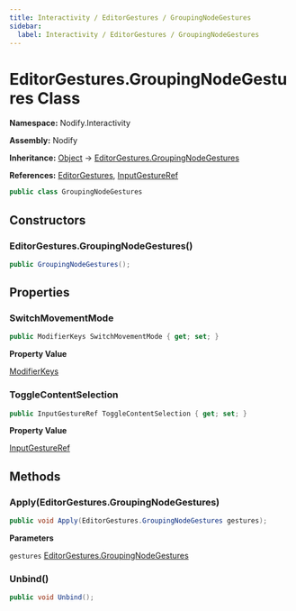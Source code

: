 ```yaml
---
title: Interactivity / EditorGestures / GroupingNodeGestures
sidebar:
  label: Interactivity / EditorGestures / GroupingNodeGestures
---
```


# EditorGestures.GroupingNodeGestures Class  
  
**Namespace:** Nodify.Interactivity  
  
**Assembly:** Nodify  
  
**Inheritance:** [Object](https://docs.microsoft.com/en-us/dotnet/api/System.Object) → [EditorGestures.GroupingNodeGestures](Nodify_Interactivity_EditorGestures_GroupingNodeGestures)  
  
**References:** [EditorGestures](Nodify_Interactivity_EditorGestures), [InputGestureRef](Nodify_Interactivity_InputGestureRef)  
  
```csharp  
public class GroupingNodeGestures  
```  
  
## Constructors  
  
### EditorGestures.GroupingNodeGestures()  
  
```csharp  
public GroupingNodeGestures();  
```  
  
## Properties  
  
### SwitchMovementMode  
  
```csharp  
public ModifierKeys SwitchMovementMode { get; set; }  
```  
  
**Property Value**  
  
[ModifierKeys](https://docs.microsoft.com/en-us/dotnet/api/System.Windows.Input.ModifierKeys)  
  
### ToggleContentSelection  
  
```csharp  
public InputGestureRef ToggleContentSelection { get; set; }  
```  
  
**Property Value**  
  
[InputGestureRef](Nodify_Interactivity_InputGestureRef)  
  
## Methods  
  
### Apply(EditorGestures.GroupingNodeGestures)  
  
```csharp  
public void Apply(EditorGestures.GroupingNodeGestures gestures);  
```  
  
**Parameters**  
  
`gestures` [EditorGestures.GroupingNodeGestures](Nodify_Interactivity_EditorGestures_GroupingNodeGestures)  
  
### Unbind()  
  
```csharp  
public void Unbind();  
```  
  

